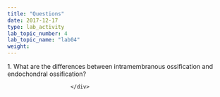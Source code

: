 ```yaml
---
title: "Questions"
date: 2017-12-17
type: lab_activity
lab_topic_number: 4
lab_topic_name: "lab04"
weight: 
---
```

<div class="entrybody">
						<p>1. What are the differences between intramembranous ossification and endochondral ossification?</p>
						
						
						</div>